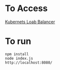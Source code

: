 
# To Access

[Kubernets Loab Balancer](https://api-service-brunobotelhobr.cloud.okteto.net/)

# To run

    npm install
    node index.js
    http://localhost:8080/
